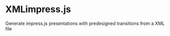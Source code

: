 XMLimpress.js
=============

Generate impress.js presentations with predesigned transitions from a XML file
